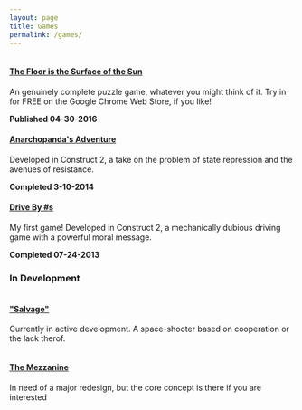 ```yaml
---
layout: page
title: Games
permalink: /games/
---
```


<div class="row">
    <div class="col-sm-4">
        <a href="https://chrome.google.com/webstore/detail/the-floor-is-the-surface/jchcncpjpoecmkienhdmgnicbmmgdoai"><img src="{{ site.baseurl }}/images/surfaceofsun.png" alt="" class="img img-thumbnail"></a>
    </div>
    <div class="col-sm-6">
        <h4><a href="https://chrome.google.com/webstore/detail/the-floor-is-the-surface/jchcncpjpoecmkienhdmgnicbmmgdoai">The Floor is the Surface of the Sun</a></h4>
        <p>An genuinely complete puzzle game, whatever you might think of it.  Try in for FREE on the Google Chrome Web Store, if you like!</p>
        <b>Published 04-30-2016</b>
    </div>
</div>

<div class="row text-right">
    <div class="col-sm-2"></div>
    <div class="col-sm-6">
        <h4><a href="{{ site.baseurl }}/games/anarchopanda">Anarchopanda's Adventure</a></h4>
        <p>Developed in Construct 2, a take on the problem of state repression and the avenues of resistance.</p>
        <b>Completed 3-10-2014</b>
    </div>
    <div class="col-sm-4">
        <a href="{{ site.baseurl }}/games/anarchopanda"><img src="{{ site.baseurl }}/images/anarchopanda.png" alt="" class="img img-thumbnail"></a>
    </div>
</div>

<div class="row">
    <div class="col-sm-4">
        <a href="{{ site.baseurl }}/games/drive"><img src="{{ site.baseurl }}/images/drive.png" alt="" class="img img-thumbnail"></a>
    </div>
    <div class="col-sm-6">
        <h4><a href="{{ site.baseurl }}/games/drive">Drive By #s</a></h4>
        <p>My first game! Developed in Construct 2, a mechanically dubious driving game with a powerful moral message.</p>
        <b>Completed 07-24-2013</b>
    </div>
</div>

### In Development

<div class="row">
    <div class="col-sm-3">
        <a href="{{ site.baseurl }}/games/space"><img src="{{ site.baseurl }}/images/salvage.png" alt="" class="img img-thumbnail"></a>
    </div>
    <div class="col-sm-6">
        <h4>
            <a href="{{ site.baseurl }}/games/space">"Salvage"</a>
        </h4>
        <p>Currently in active development.  A space-shooter based on cooperation or the lack therof.</p>
    </div>
</div>
<div class="row">
    <div class="col-sm-3">
        <a href="{{ site.baseurl }}/games/mezzanine"><img src="{{ site.baseurl }}/images/mezzanine.png" alt="" class="img img-thumbnail"></a>
    </div>
    <div class="col-sm-6">
        <h4>
            <a href="{{ site.baseurl }}/games/mezzanine">The Mezzanine</a>
        </h4>
        <p>In need of a major redesign, but the core concept is there if you are interested</p>
    </div>
</div>